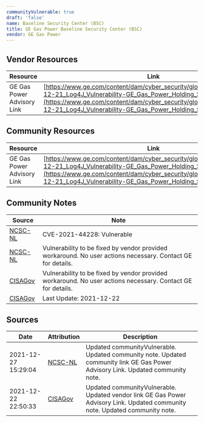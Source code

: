 ```yaml
---
communityVulnerable: true
draft: 'false'
name: Baseline Security Center (BSC)
title: GE Gas Power Baseline Security Center (BSC)
vendor: GE Gas Power
---
```


## Vendor Resources
| Resource | Link |
| --- | --- |
| GE Gas Power Advisory Link | [https://www.ge.com/content/dam/cyber_security/global/en_US/pdfs/2021-12-21_Log4J_Vulnerability-GE_Gas_Power_Holding_Statement.pdf](https://www.ge.com/content/dam/cyber_security/global/en_US/pdfs/2021-12-21_Log4J_Vulnerability-GE_Gas_Power_Holding_Statement.pdf) |

## Community Resources
| Resource | Link |
| --- | --- |
| GE Gas Power Advisory Link | [https://www.ge.com/content/dam/cyber_security/global/en_US/pdfs/2021-12-21_Log4J_Vulnerability-GE_Gas_Power_Holding_Statement.pdf](https://www.ge.com/content/dam/cyber_security/global/en_US/pdfs/2021-12-21_Log4J_Vulnerability-GE_Gas_Power_Holding_Statement.pdf) |

## Community Notes
| Source | Note |
| --- | --- |
| [NCSC-NL](https://github.com/NCSC-NL/log4shell/blob/main/software/README.md) | CVE-2021-44228: Vulnerable </ul> |
| [NCSC-NL](https://github.com/NCSC-NL/log4shell/blob/main/software/README.md) | Vulnerability to be fixed by vendor provided workaround. No user actions necessary. Contact GE for details. |
| [CISAGov](https://raw.githubusercontent.com/cisagov/log4j-affected-db/develop/README.md) | Vulnerability to be fixed by vendor provided workaround. No user actions necessary. Contact GE for details. |
| [CISAGov](https://raw.githubusercontent.com/cisagov/log4j-affected-db/develop/README.md) | Last Update: 2021-12-22 |

## Sources
| Date | Attribution | Description |
| --- | --- | --- |
| 2021-12-27 15:29:04 | [NCSC-NL](https://github.com/NCSC-NL/log4shell/blob/main/software/README.md) | Updated communityVulnerable. Updated community note. Updated community link GE Gas Power Advisory Link. Updated community note.  |
| 2021-12-22 22:50:33 | [CISAGov](https://raw.githubusercontent.com/cisagov/log4j-affected-db/develop/README.md) | Updated communityVulnerable. Updated vendor link GE Gas Power Advisory Link. Updated community note. Updated community note.  |
